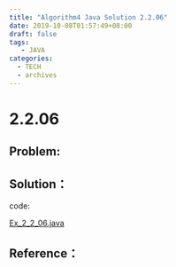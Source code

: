 ```yaml
---
title: "Algorithm4 Java Solution 2.2.06"
date: 2019-10-08T01:57:49+08:00
draft: false
tags:
   - JAVA
categories:
  - TECH
  - archives
---
```



# 2.2.06

## Problem:


## Solution：

code:

[Ex_2_2_06.java](./Ex_2_2_06.java)


## Reference：



